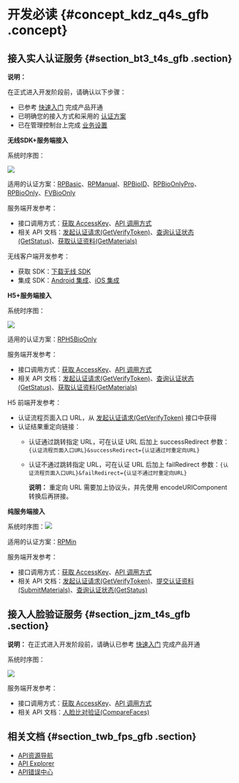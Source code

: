 # 开发必读 {#concept_kdz_q4s_gfb .concept}

## 接入实人认证服务 {#section_bt3_t4s_gfb .section}

**说明：** 

在正式进入开发阶段前，请确认以下步骤：

-   已参考 [快速入门](https://help.aliyun.com/document_detail/58646.html) 完成产品开通
-   已明确您的接入方式和采用的 [认证方案](https://help.aliyun.com/document_detail/61362.html)
-   已在管理控制台上完成 [业务设置](https://help.aliyun.com/document_detail/59975.html)

**无线SDK+服务端接入**

系统时序图：

![](http://static-aliyun-doc.oss-cn-hangzhou.aliyuncs.com/assets/img/13530/153795535912862_zh-CN.jpg)

适用的认证方案：[RPBasic](https://help.aliyun.com/document_detail/61362.html#RPBasic)、[RPManual](https://help.aliyun.com/document_detail/61362.html#RPManual)、[RPBioID](https://help.aliyun.com/document_detail/61362.html#RPBioID)、[RPBioOnlyPro](https://help.aliyun.com/document_detail/61362.html#RPBioOnlyPro)、[RPBioOnly](https://help.aliyun.com/document_detail/61362.html#RPBioOnly)、[FVBioOnly](https://help.aliyun.com/document_detail/61362.html)

服务端开发参考：

-   接口调用方式：[获取 AccessKey](https://help.aliyun.com/document_detail/63821.html)、[API 调用方式](https://help.aliyun.com/document_detail/60687.html)
-   相关 API 文档：[发起认证请求\(GetVerifyToken\)](https://help.aliyun.com/document_detail/57050.html)、[查询认证状态\(GetStatus\)](https://help.aliyun.com/document_detail/57049.html)、[获取认证资料\(GetMaterials\)](https://help.aliyun.com/document_detail/57641.html)

无线客户端开发参考：

-   获取 SDK：[下载无线 SDK](https://help.aliyun.com/document_detail/59341.html)
-   集成 SDK：[Android 集成](https://help.aliyun.com/document_detail/57930.html)、[iOS 集成](https://help.aliyun.com/document_detail/57932.html)

**H5+服务端接入**

系统时序图：

![](http://static-aliyun-doc.oss-cn-hangzhou.aliyuncs.com/assets/img/13530/153795535912863_zh-CN.jpg)

适用的认证方案：[RPH5BioOnly](https://help.aliyun.com/document_detail/61362.html#RPH5BioOnly)

服务端开发参考：

-   接口调用方式：[获取 AccessKey](https://help.aliyun.com/document_detail/63821.html)、[API 调用方式](https://help.aliyun.com/document_detail/60687.html)
-   相关 API 文档：[发起认证请求\(GetVerifyToken\)](https://help.aliyun.com/document_detail/57050.html)、[查询认证状态\(GetStatus\)](https://help.aliyun.com/document_detail/57049.html)、[获取认证资料\(GetMaterials\)](https://help.aliyun.com/document_detail/57641.html)

H5 前端开发参考：

-   认证流程页面入口 URL，从 [发起认证请求\(GetVerifyToken\)](https://help.aliyun.com/document_detail/57050.html) 接口中获得
-   认证结果重定向链接：
    -   认证通过跳转指定 URL，可在认证 URL 后加上 successRedirect 参数：`{认证流程页面入口URL}&successRedirect={认证通过时重定向URL}`
    -   认证不通过跳转指定 URL，可在认证 URL 后加上 failRedirect 参数：`{认证流程页面入口URL}&failRedirect={认证不通过时重定向URL}`

        **说明：** 重定向 URL 需要加上协议头，并先使用 encodeURIComponent 转换后再拼接。


**纯服务端接入**

系统时序图：![](http://static-aliyun-doc.oss-cn-hangzhou.aliyuncs.com/assets/img/13530/153795535912864_zh-CN.jpg)

适用的认证方案：[RPMin](https://help.aliyun.com/document_detail/61362.html#RPMin)

服务端开发参考：

-   接口调用方式：[获取 AccessKey](https://help.aliyun.com/document_detail/63821.html)、[API 调用方式](https://help.aliyun.com/document_detail/60687.html)
-   相关 API 文档：[发起认证请求\(GetVerifyToken\)](https://help.aliyun.com/document_detail/57050.html)、[提交认证资料\(SubmitMaterials\)](https://help.aliyun.com/document_detail/58176.html)、[查询认证状态\(GetStatus\)](https://help.aliyun.com/document_detail/57049.html)

## 接入人脸验证服务 {#section_jzm_t4s_gfb .section}

**说明：** 在正式进入开发阶段前，请确认已参考 [快速入门](https://help.aliyun.com/document_detail/58646.html) 完成产品开通

系统时序图：

![](http://static-aliyun-doc.oss-cn-hangzhou.aliyuncs.com/assets/img/13530/153795536012865_zh-CN.jpg)

服务端开发参考：

-   接口调用方式：[获取 AccessKey](https://help.aliyun.com/document_detail/63821.html)、[API 调用方式](https://help.aliyun.com/document_detail/60687.html)
-   相关 API 文档：[人脸比对验证\(CompareFaces\)](https://help.aliyun.com/document_detail/59317.html)

## 相关文档 {#section_twb_fps_gfb .section}

-   [API资源导航](https://developer.aliyun.com/)
-   [API Explorer](https://api.aliyun.com/)
-   [API错误中心](https://error-center.aliyun.com/)

